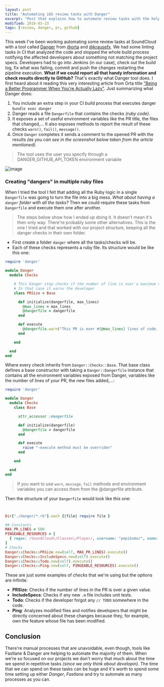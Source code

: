 ```yaml
---
layout: post
title: "Automating iOS review tasks with Danger"
excerpt: "Post that explains how to automate review tasks with the help of the tool Danger"
modified: 2016-03-23
tags: [review, danger, pr, github]
---
```


This week I've been working automating some review tasks at SoundCloud with a tool called [Danger](https://github.com/danger/danger) from [@orta](https://github.com/orta/) and [@krausefx](https://github.com/KrauseFx). We had some linting tasks in CI that analyzed the code and stopped the whole build process notifying the affected developers about something not matching the project specs. Developers had to go into Jenkins (in our case), check out the build log, fix what was failing, commit and push the changes restarting the pipeline execution. **What if we could report all that handy information and check results directly to GitHub?** That's exactly what Danger tool does. I first heard about it reading this very interesting article from Orta title ["Being a Better Programmer When You're Actually Lazy"](http://artsy.github.io/blog/2016/03/02/Lazily-Automation/). Just summarizing what Danger does:

1. You include an extra step in your CI build process that executes danger `bundle exec danger`
2. Danger reads a file `Dangerfile` that contains the checks *(ruby code)*.
3. It exposes a set of useful environment variables like the PR title, the files that changed,... It also exposes methods to report the result of these checks `warn()`, `fail()`, `message()`.
4. Once `Danger` completes it sends a comment to the opened PR with the results *(as you can see in the screenshot below taken from the article mentioned)*.

> The tool uses the user you specify through a DANGER_GITHUB_API_TOKEN environment variable

![image](http://artsy.github.io/images/2016-03-02-Lazily-Automation/danger.png)

### Creating "dangers" in multiple ruby files

When I tried the tool I felt that adding all the Ruby logic in a single `Dangerfile` was going to turn the file into a big mess. *What about having a `danger` folder with all the tasks?* Then we could require these tasks from `Dangerfile` and execute them one after another.

> The steps below show how I ended up doing it. It doesn't mean it's then only way. There're probably some other alternatives. This is the one I tried and that worked with our project structure, keeping all the danger checks in their own folder.

- First create a folder `danger` where all the tasks/checks will be.
- Each of these checks represents a ruby file. Its structure would be like this one:

```ruby 
require 'danger'

module Danger
  module Checks

    # This Danger step checks if the number of line is over a maximum value.
    # In that case it warns the developer
    class PRSize < Base

      def initialize(dangerfile, max_lines)
        @max_lines = max_lines
        @dangerfile = dangerfile
      end

      def execute
        @dangerfile.warn("This PR is over #{@max_lines} lines of code. Make it smaller or create multiple PRs.") if @dangerfile.lines_of_code > @max_lines
      end

    end

  end
end
```

Where every check inherits from `Danger::Checks::Base`. That base class defines a base constructor with taking a `Danger::Dangerfile` instance that contains all the environment variables exposed from Danger, variables like the number of lines of your PR, the new files added,...:

```ruby 
require 'danger'

module Danger
  module Checks
    class Base

      attr_accessor :dangerfile

      def initialize(dangerfile)
        @dangerfile = dangerfile
      end

      def execute
        raise "-execute method must be overriden"
      end

    end

  end
end
```

> If you want to use `warn`, `message`, `fail` methods and environment variables you can access them from the @dangerfile attribute.

Then the structure of your `Dangerfile` would look like this one:

```ruby 


Dir["./danger/*.rb"].each {|file| require file }

## Constants
MAX_PR_LINES = 500
PINGEABLE_RESOURCES = [
  { regex: /SoundCloud\/Classes\/Player/, username: "pepibumur", name: "Player"}
]
# Checks
Danger::Checks::PRSize.new(self, MAX_PR_LINES).execute()
Danger::Checks::IncludeSpecs.new(self).execute()
Danger::Checks::Todo.new(self).execute()
Danger::Checks::Ping.new(self, PINGEABLE_RESOURCES).execute()

```

These are just some examples of *checks* that we're using but the options are infinite:

- **PRSize**: Checks if the number of lines in the PR is over a given value.
- **IncludeSpecs**: Checks if any new `.m` file includes unit tests.
- **Todo**: Checks if the developer forgot any `// TODO` somewhere in the code.
- **Ping**: Analyzes modified files and notifies developers that might be directly concerned about these changes because they, for example, own the feature whose file has been modified.

## Conclusion

There're manual processes that are unavoidable, even though, tools like Fastlane & Danger are helping to automate the majority of them. When we're so focused on our projects we don't worry that much about the time we spend in repetitive tasks *(since we only think about developin)*. The time that we can spend on these tasks can be huge and it's worth to spend some time setting up either *Danger*, *Fastlane* and try to automate as many processes as you can.
